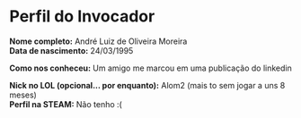 Perfil do Invocador
========================

**Nome completo:**   André Luiz de Oliveira Moreira  
**Data de nascimento:**   24/03/1995

**Como nos conheceu:** Um amigo me marcou em uma publicação do linkedin

**Nick no LOL (opcional... por enquanto):** Alom2 (mais to sem jogar a uns 8 meses)  
**Perfil na STEAM:** Não tenho :(
